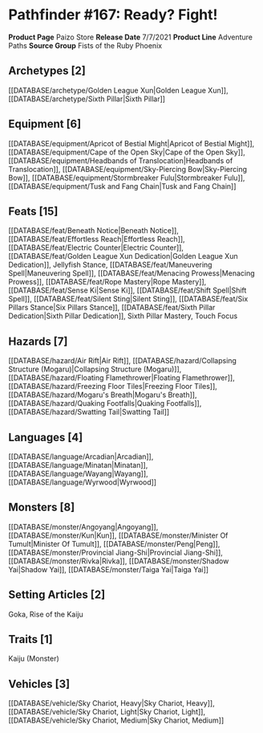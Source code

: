 ﻿---
id: '86'
name: Pathfinder 167. Ready Fight!
rarity: Common
rus_type_level: null
source: null
trait: null
type: Source

---
# Pathfinder #167: Ready? Fight!

**Product Page** Paizo Store
**Release Date** 7/7/2021
**Product Line** Adventure Paths
**Source Group** Fists of the Ruby Phoenix

## Archetypes [2]

[[DATABASE/archetype/Golden League Xun|Golden League Xun]], [[DATABASE/archetype/Sixth Pillar|Sixth Pillar]]

## Equipment [6]

[[DATABASE/equipment/Apricot of Bestial Might|Apricot of Bestial Might]], [[DATABASE/equipment/Cape of the Open Sky|Cape of the Open Sky]], [[DATABASE/equipment/Headbands of Translocation|Headbands of Translocation]], [[DATABASE/equipment/Sky-Piercing Bow|Sky-Piercing Bow]], [[DATABASE/equipment/Stormbreaker Fulu|Stormbreaker Fulu]], [[DATABASE/equipment/Tusk and Fang Chain|Tusk and Fang Chain]]

## Feats [15]

[[DATABASE/feat/Beneath Notice|Beneath Notice]], [[DATABASE/feat/Effortless Reach|Effortless Reach]], [[DATABASE/feat/Electric Counter|Electric Counter]], [[DATABASE/feat/Golden League Xun Dedication|Golden League Xun Dedication]], Jellyfish Stance, [[DATABASE/feat/Maneuvering Spell|Maneuvering Spell]], [[DATABASE/feat/Menacing Prowess|Menacing Prowess]], [[DATABASE/feat/Rope Mastery|Rope Mastery]], [[DATABASE/feat/Sense Ki|Sense Ki]], [[DATABASE/feat/Shift Spell|Shift Spell]], [[DATABASE/feat/Silent Sting|Silent Sting]], [[DATABASE/feat/Six Pillars Stance|Six Pillars Stance]], [[DATABASE/feat/Sixth Pillar Dedication|Sixth Pillar Dedication]], Sixth Pillar Mastery, Touch Focus

## Hazards [7]

[[DATABASE/hazard/Air Rift|Air Rift]], [[DATABASE/hazard/Collapsing Structure (Mogaru)|Collapsing Structure (Mogaru)]], [[DATABASE/hazard/Floating Flamethrower|Floating Flamethrower]], [[DATABASE/hazard/Freezing Floor Tiles|Freezing Floor Tiles]], [[DATABASE/hazard/Mogaru's Breath|Mogaru's Breath]], [[DATABASE/hazard/Quaking Footfalls|Quaking Footfalls]], [[DATABASE/hazard/Swatting Tail|Swatting Tail]]

## Languages [4]

[[DATABASE/language/Arcadian|Arcadian]], [[DATABASE/language/Minatan|Minatan]], [[DATABASE/language/Wayang|Wayang]], [[DATABASE/language/Wyrwood|Wyrwood]]

## Monsters [8]

[[DATABASE/monster/Angoyang|Angoyang]], [[DATABASE/monster/Kun|Kun]], [[DATABASE/monster/Minister Of Tumult|Minister Of Tumult]], [[DATABASE/monster/Peng|Peng]], [[DATABASE/monster/Provincial Jiang-Shi|Provincial Jiang-Shi]], [[DATABASE/monster/Rivka|Rivka]], [[DATABASE/monster/Shadow Yai|Shadow Yai]], [[DATABASE/monster/Taiga Yai|Taiga Yai]]

## Setting Articles [2]

Goka, Rise of the Kaiju

## Traits [1]

Kaiju (Monster)

## Vehicles [3]

[[DATABASE/vehicle/Sky Chariot, Heavy|Sky Chariot, Heavy]], [[DATABASE/vehicle/Sky Chariot, Light|Sky Chariot, Light]], [[DATABASE/vehicle/Sky Chariot, Medium|Sky Chariot, Medium]]